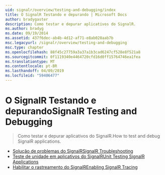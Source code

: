 ```yaml
---
uid: signalr/overview/testing-and-debugging/index
title: O SignalR Testando e depurando | Microsoft Docs
author: bradygaster
description: Como testar e depurar aplicativos do SignalR.
ms.author: bradyg
ms.date: 09/19/2014
ms.assetid: 437f6dec-ab4b-4d12-af71-e8ab028aab7b
msc.legacyurl: /signalr/overview/testing-and-debugging
msc.type: chapter
ms.openlocfilehash: 88f45c27759a3a37a1b3cad6247cf528e8f521a8
ms.sourcegitcommit: 0f1119340e4464720cfd16d0ff15764746ea1fea
ms.translationtype: MT
ms.contentlocale: pt-BR
ms.lasthandoff: 04/09/2019
ms.locfileid: "59406477"
---
```

# <a name="signalr-testing-and-debugging"></a><span data-ttu-id="403b8-103">O SignalR Testando e depurando</span><span class="sxs-lookup"><span data-stu-id="403b8-103">SignalR Testing and Debugging</span></span>

> <span data-ttu-id="403b8-104">Como testar e depurar aplicativos do SignalR.</span><span class="sxs-lookup"><span data-stu-id="403b8-104">How to test and debug SignalR applications.</span></span>


- [<span data-ttu-id="403b8-105">Solução de problemas do SignalR</span><span class="sxs-lookup"><span data-stu-id="403b8-105">SignalR Troubleshooting</span></span>](troubleshooting.md)
- [<span data-ttu-id="403b8-106">Teste de unidade em aplicativos do SignalR</span><span class="sxs-lookup"><span data-stu-id="403b8-106">Unit Testing SignalR Applications</span></span>](unit-testing-signalr-applications.md)
- [<span data-ttu-id="403b8-107">Habilitar o rastreamento do SignalR</span><span class="sxs-lookup"><span data-stu-id="403b8-107">Enabling SignalR Tracing</span></span>](enabling-signalr-tracing.md)

